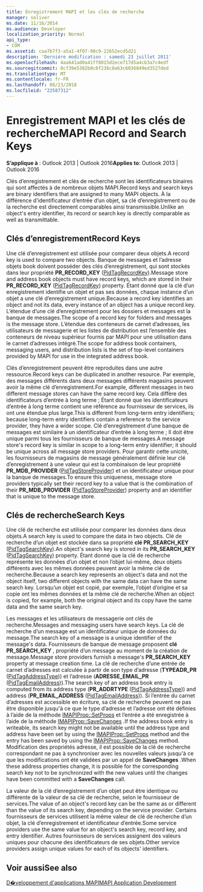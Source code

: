 ```yaml
---
title: Enregistrement MAPI et les clés de recherche
manager: soliver
ms.date: 11/16/2014
ms.audience: Developer
localization_priority: Normal
api_type:
- COM
ms.assetid: caa7b7f3-a5a1-4f07-98c9-22652ecd5d21
description: 'Derniére modification : samedi 23 juillet 2011'
ms.openlocfilehash: 4aa641ad0a41ff8015d2ece717d5a4cb3a7c4edf
ms.sourcegitcommit: 0cf39e5382b8c6f236c8a63c6036849ed3527ded
ms.translationtype: MT
ms.contentlocale: fr-FR
ms.lasthandoff: 08/23/2018
ms.locfileid: "22587312"
---
```

# <a name="mapi-record-and-search-keys"></a><span data-ttu-id="7e6c0-103">Enregistrement MAPI et les clés de recherche</span><span class="sxs-lookup"><span data-stu-id="7e6c0-103">MAPI Record and Search Keys</span></span>

  
  
<span data-ttu-id="7e6c0-104">**S’applique à** : Outlook 2013 | Outlook 2016</span><span class="sxs-lookup"><span data-stu-id="7e6c0-104">**Applies to**: Outlook 2013 | Outlook 2016</span></span> 
  
<span data-ttu-id="7e6c0-105">Clés d’enregistrement et clés de recherche sont les identificateurs binaires qui sont affectés à de nombreux objets MAPI.</span><span class="sxs-lookup"><span data-stu-id="7e6c0-105">Record keys and search keys are binary identifiers that are assigned to many MAPI objects.</span></span> <span data-ttu-id="7e6c0-106">À la différence d’identificateur d’entrée d’un objet, sa clé d’enregistrement ou de la recherche est directement comparables ainsi transmissible.</span><span class="sxs-lookup"><span data-stu-id="7e6c0-106">Unlike an object's entry identifier, its record or search key is directly comparable as well as transmittable.</span></span> 
  
## <a name="record-keys"></a><span data-ttu-id="7e6c0-107">Clés d’enregistrement</span><span class="sxs-lookup"><span data-stu-id="7e6c0-107">Record Keys</span></span>

<span data-ttu-id="7e6c0-108">Une clé d’enregistrement est utilisée pour comparer deux objets.</span><span class="sxs-lookup"><span data-stu-id="7e6c0-108">A record key is used to compare two objects.</span></span> <span data-ttu-id="7e6c0-109">Banque de messages et l’adresse objets book doivent posséder des clés d’enregistrement, qui sont stockés dans leur propriété **PR_RECORD_KEY** ([PidTagRecordKey](pidtagrecordkey-canonical-property.md)).</span><span class="sxs-lookup"><span data-stu-id="7e6c0-109">Message store and address book objects must have record keys, which are stored in their **PR_RECORD_KEY** ([PidTagRecordKey](pidtagrecordkey-canonical-property.md)) property.</span></span> <span data-ttu-id="7e6c0-110">Étant donné que la clé d’un enregistrement identifie un objet et pas ses données, chaque instance d’un objet a une clé d’enregistrement unique.</span><span class="sxs-lookup"><span data-stu-id="7e6c0-110">Because a record key identifies an object and not its data, every instance of an object has a unique record key.</span></span> <span data-ttu-id="7e6c0-111">L’étendue d’une clé d’enregistrement pour les dossiers et messages est la banque de messages.</span><span class="sxs-lookup"><span data-stu-id="7e6c0-111">The scope of a record key for folders and messages is the message store.</span></span> <span data-ttu-id="7e6c0-112">L’étendue des conteneurs de carnet d’adresses, les utilisateurs de messagerie et les listes de distribution est l’ensemble des conteneurs de niveau supérieur fournis par MAPI pour une utilisation dans le carnet d’adresses intégré.</span><span class="sxs-lookup"><span data-stu-id="7e6c0-112">The scope for address book containers, messaging users, and distribution lists is the set of top-level containers provided by MAPI for use in the integrated address book.</span></span>
  
<span data-ttu-id="7e6c0-113">Clés d’enregistrement peuvent être reproduites dans une autre ressource.</span><span class="sxs-lookup"><span data-stu-id="7e6c0-113">Record keys can be duplicated in another resource.</span></span> <span data-ttu-id="7e6c0-114">Par exemple, des messages différents dans deux messages différents magasins peuvent avoir la même clé d’enregistrement.</span><span class="sxs-lookup"><span data-stu-id="7e6c0-114">For example, different messages in two different message stores can have the same record key.</span></span> <span data-ttu-id="7e6c0-115">Cela diffère des identificateurs d’entrée à long terme ; Étant donné que les identificateurs d’entrée à long terme contient une référence au fournisseur de services, ils ont une étendue plus large.</span><span class="sxs-lookup"><span data-stu-id="7e6c0-115">This is different from long-term entry identifiers; because long-term entry identifiers contain a reference to the service provider, they have a wider scope.</span></span> <span data-ttu-id="7e6c0-116">Clé d’enregistrement d’une banque de messages est similaire à un identificateur d’entrée à long terme ; Il doit être unique parmi tous les fournisseurs de banque de messages.</span><span class="sxs-lookup"><span data-stu-id="7e6c0-116">A message store's record key is similar in scope to a long-term entry identifier; it should be unique across all message store providers.</span></span> <span data-ttu-id="7e6c0-117">Pour garantir cette unicité, les fournisseurs de magasins de message généralement définie leur clé d’enregistrement à une valeur qui est la combinaison de leur propriété **PR_MDB_PROVIDER** ([PidTagStoreProvider](pidtagstoreprovider-canonical-property.md)) et un identificateur unique pour la banque de messages.</span><span class="sxs-lookup"><span data-stu-id="7e6c0-117">To ensure this uniqueness, message store providers typically set their record key to a value that is the combination of their **PR_MDB_PROVIDER** ([PidTagStoreProvider](pidtagstoreprovider-canonical-property.md)) property and an identifier that is unique to the message store.</span></span>
  
## <a name="search-keys"></a><span data-ttu-id="7e6c0-118">Clés de recherche</span><span class="sxs-lookup"><span data-stu-id="7e6c0-118">Search Keys</span></span>

<span data-ttu-id="7e6c0-119">Une clé de recherche est utilisée pour comparer les données dans deux objets.</span><span class="sxs-lookup"><span data-stu-id="7e6c0-119">A search key is used to compare the data in two objects.</span></span> <span data-ttu-id="7e6c0-120">Clé de recherche d’un objet est stockée dans sa propriété **clé PR_SEARCH_KEY** ([PidTagSearchKey](pidtagsearchkey-canonical-property.md)).</span><span class="sxs-lookup"><span data-stu-id="7e6c0-120">An object's search key is stored in its **PR_SEARCH_KEY** ([PidTagSearchKey](pidtagsearchkey-canonical-property.md)) property.</span></span> <span data-ttu-id="7e6c0-121">Étant donné que la clé de recherche représente les données d’un objet et non l’objet lui-même, deux objets différents avec les mêmes données peuvent avoir la même clé de recherche.</span><span class="sxs-lookup"><span data-stu-id="7e6c0-121">Because a search key represents an object's data and not the object itself, two different objects with the same data can have the same search key.</span></span> <span data-ttu-id="7e6c0-122">Lorsqu’un objet est copié, par exemple, l’objet d’origine et sa copie ont les mêmes données et la même clé de recherche.</span><span class="sxs-lookup"><span data-stu-id="7e6c0-122">When an object is copied, for example, both the original object and its copy have the same data and the same search key.</span></span>
  
<span data-ttu-id="7e6c0-123">Les messages et les utilisateurs de messagerie ont clés de recherche.</span><span class="sxs-lookup"><span data-stu-id="7e6c0-123">Messages and messaging users have search keys.</span></span> <span data-ttu-id="7e6c0-124">La clé de recherche d’un message est un identificateur unique de données du message.</span><span class="sxs-lookup"><span data-stu-id="7e6c0-124">The search key of a message is a unique identifier of the message's data.</span></span> <span data-ttu-id="7e6c0-125">Fournisseurs de banque de message proposent **clé PR_SEARCH_KEY** , propriété d’un message au moment de la création de message.</span><span class="sxs-lookup"><span data-stu-id="7e6c0-125">Message store providers furnish a message's **PR_SEARCH_KEY** property at message creation time.</span></span> <span data-ttu-id="7e6c0-126">La clé de recherche d’une entrée de carnet d’adresses est calculée à partir de son type d’adresse (**TYPEADR_PR** ([PidTagAddressType](pidtagaddresstype-canonical-property.md))) et l’adresse (**ADRESSE_EMAIL_PR** ([PidTagEmailAddress](pidtagemailaddress-canonical-property.md))).</span><span class="sxs-lookup"><span data-stu-id="7e6c0-126">The search key of an address book entry is computed from its address type (**PR_ADDRTYPE** ([PidTagAddressType](pidtagaddresstype-canonical-property.md))) and address (**PR_EMAIL_ADDRESS** ([PidTagEmailAddress](pidtagemailaddress-canonical-property.md))).</span></span> <span data-ttu-id="7e6c0-127">Si l’entrée du carnet d’adresses est accessible en écriture, sa clé de recherche peuvent ne pas être disponible jusqu'à ce que le type d’adresse et l’adresse ont été définies à l’aide de la méthode [IMAPIProp::SetProps](imapiprop-setprops.md) et l’entrée a été enregistrée à l’aide de la méthode [IMAPIProp::SaveChanges](imapiprop-savechanges.md) .</span><span class="sxs-lookup"><span data-stu-id="7e6c0-127">If the address book entry is writeable, its search key might not be available until the address type and address have been set by using the [IMAPIProp::SetProps](imapiprop-setprops.md) method and the entry has been saved by using the [IMAPIProp::SaveChanges](imapiprop-savechanges.md) method.</span></span> <span data-ttu-id="7e6c0-128">Modification des propriétés adresse, il est possible de la clé de recherche correspondant ne pas à synchroniser avec les nouvelles valeurs jusqu'à ce que les modifications ont été validées par un appel de **SaveChanges** .</span><span class="sxs-lookup"><span data-stu-id="7e6c0-128">When these address properties change, it is possible for the corresponding search key not to be synchronized with the new values until the changes have been committed with a **SaveChanges** call.</span></span> 
  
<span data-ttu-id="7e6c0-129">La valeur de la clé d’enregistrement d’un objet peut être identique ou différente de la valeur de sa clé de recherche, selon le fournisseur de services.</span><span class="sxs-lookup"><span data-stu-id="7e6c0-129">The value of an object's record key can be the same as or different than the value of its search key, depending on the service provider.</span></span> <span data-ttu-id="7e6c0-130">Certains fournisseurs de services utilisent la même valeur de clé de recherche d’un objet, la clé d’enregistrement et identificateur d’entrée.</span><span class="sxs-lookup"><span data-stu-id="7e6c0-130">Some service providers use the same value for an object's search key, record key, and entry identifier.</span></span> <span data-ttu-id="7e6c0-131">Autres fournisseurs de services assignent des valeurs uniques pour chacune des identificateurs de ses objets.</span><span class="sxs-lookup"><span data-stu-id="7e6c0-131">Other service providers assign unique values for each of its objects' identifiers.</span></span> 
  
## <a name="see-also"></a><span data-ttu-id="7e6c0-132">Voir aussi</span><span class="sxs-lookup"><span data-stu-id="7e6c0-132">See also</span></span>



[<span data-ttu-id="7e6c0-133">D�veloppement d'applications MAPI</span><span class="sxs-lookup"><span data-stu-id="7e6c0-133">MAPI Application Development</span></span>](mapi-application-development.md)

